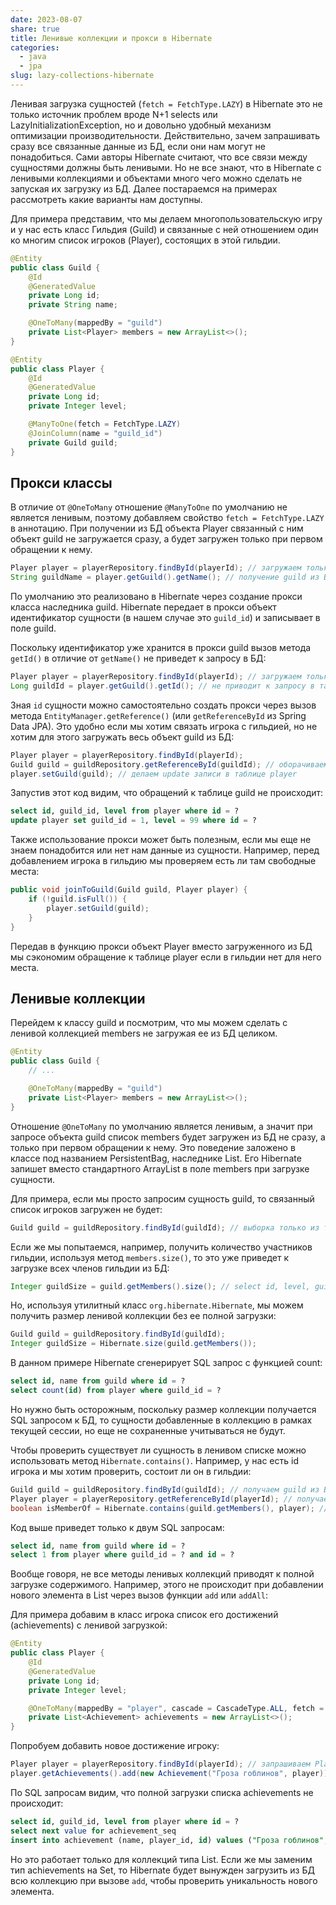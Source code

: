 ```yaml
---
date: 2023-08-07
share: true
title: Ленивые коллекции и прокси в Hibernate
categories:
  - java
  - jpa
slug: lazy-collections-hibernate
---
```


Ленивая загрузка сущностей (`fetch = FetchType.LAZY`) в Hibernate это не только источник проблем вроде N+1 selects или LazyInitializationException, но и довольно удобный механизм оптимизации производительности. Действительно, зачем запрашивать сразу все связанные данные из БД, если они нам могут не понадобиться. Сами авторы Hibernate считают, что все связи между сущностями должны быть ленивыми.
Но не все знают, что в Hibernate с ленивыми коллекциями и объектами много чего можно сделать не запуская их загрузку из БД. Далее постараемся на примерах рассмотреть какие варианты нам доступны.
<!-- more -->

Для примера представим, что мы делаем многопользовательскую игру и у нас есть класс Гильдия (Guild) и связанные с ней отношением один ко многим список игроков (Player), состоящих в этой гильдии.

```java
@Entity
public class Guild {
    @Id
    @GeneratedValue
    private Long id;
    private String name;

    @OneToMany(mappedBy = "guild")
    private List<Player> members = new ArrayList<>();
}

@Entity
public class Player {
    @Id
    @GeneratedValue
    private Long id;
    private Integer level;

    @ManyToOne(fetch = FetchType.LAZY)
    @JoinColumn(name = "guild_id")
    private Guild guild;
}
```

## Прокси классы

В отличие от `@OneToMany` отношение `@ManyToOne` по умолчанию не является ленивым, поэтому добавляем свойство `fetch = FetchType.LAZY` в аннотацию.
При получении из БД объекта Player связанный с ним объект guild не загружается сразу, а будет загружен только при первом обращении к нему.

```java
Player player = playerRepository.findById(playerId); // загружаем только player, guild не загружается
String guildName = player.getGuild().getName(); // получение guild из БД отдельным запросом
```

По умолчанию это реализовано в Hibernate через создание прокси класса наследника guild. Hibernate передает в прокси объект идентификатор сущности (в нашем случае это `guild_id`) и записывает в поле guild.

Поскольку идентификатор уже хранится в прокси guild вызов метода `getId()` в отличие от `getName()` не приведет к запросу в БД:

```java
Player player = playerRepository.findById(playerId); // загружаем только player, guild не загружается
Long guildId = player.getGuild().getId(); // не приводит к запросу в таблицу guild
```

Зная `id` сущности можно самостоятельно создать прокси через вызов метода `EntityManager.getReference()` (или `getReferenceById` из Spring Data JPA). Это удобно если мы хотим связать игрока с гильдией, но не хотим для этого загружать весь объект guild из БД:

```java
Player player = playerRepository.findById(playerId);
Guild guild = guildRepository.getReferenceById(guildId); // оборачиваем guildId в прокси без обращения к БД
player.setGuild(guild); // делаем update записи в таблице player
```

Запустив этот код видим, что обращений к таблице guild не происходит:

```sql
select id, guild_id, level from player where id = ?
update player set guild_id = 1, level = 99 where id = ?
```

Также использование прокси может быть полезным, если мы еще не знаем понадобится или нет нам данные из сущности. Например, перед добавлением игрока в гильдию мы проверяем есть ли там свободные места:

```java
public void joinToGuild(Guild guild, Player player) {
    if (!guild.isFull()) {
        player.setGuild(guild);
    }
}
```

Передав в функцию прокси объект Player вместо загруженного из БД мы сэкономим обращение к таблице player если в гильдии нет для него места.

## Ленивые коллекции

Перейдем к классу guild и посмотрим, что мы можем сделать с ленивой коллекцией members не загружая ее из БД целиком.

```java
@Entity
public class Guild {
    // ...

    @OneToMany(mappedBy = "guild")
    private List<Player> members = new ArrayList<>();
}
```

Отношение `@OneToMany` по умолчанию является ленивым, а значит при запросе объекта guild список members будет загружен из БД не сразу, а только при первом обращении к нему. Это поведение заложено в классе под названием PersistentBag, наследнике List. Его Hibernate запишет вместо стандартного ArrayList в поле members при загрузке сущности.

Для примера, если мы просто запросим сущность guild, то связанный список игроков загружен не будет:

```java
Guild guild = guildRepository.findById(guildId); // выборка только из таблицы guild, список members не загружается
```

Если же мы попытаемся, например, получить количество участников гильдии, используя метод `members.size()`, то это уже приведет к загрузке всех членов гильдии из БД:

```java
Integer guildSize = guild.getMembers().size(); // select id, level, guild_id from player where guild_id = ?
```

Но, используя утилитный класс `org.hibernate.Hibernate`, мы можем получить размер ленивой коллекции без ее полной загрузки:

```java
Guild guild = guildRepository.findById(guildId);
Integer guildSize = Hibernate.size(guild.getMembers());
```

В данном примере Hibernate сгенерирует SQL запрос с функцией count:

```sql
select id, name from guild where id = ?
select count(id) from player where guild_id = ?
```

Но нужно быть осторожным, поскольку размер коллекции получается SQL запросом к БД, то сущности добавленные в коллекцию в рамках текущей сессии, но еще не сохраненные учитываться не будут.

Чтобы проверить существует ли сущность в ленивом списке можно использовать метод  `Hibernate.contains()`. Например, у нас есть id игрока и мы хотим проверить, состоит ли он в гильдии:

```java
Guild guild = guildRepository.findById(guildId); // получаем guild из БД без загрузки списка members
Player player = playerRepository.getReferenceById(playerId); // получаем прокси из playerId без обращения к БД
boolean isMemberOf = Hibernate.contains(guild.getMembers(), player); // делаем поиск игрока по id без загрузки members или player
```

Код выше приведет только к двум SQL запросам:

```sql
select id, name from guild where id = ?
select 1 from player where guild_id = ? and id = ?
```

Вообще говоря, не все методы ленивых коллекций приводят к полной загрузке содержимого. Например, этого не происходит при добавлении нового элемента в List через вызов функции `add` или `addAll`:

Для примера добавим в класс игрока список его достижений (achievements) с ленивой загрузкой:

```java
@Entity
public class Player {
    @Id
    @GeneratedValue
    private Long id;
    private Integer level;

    @OneToMany(mappedBy = "player", cascade = CascadeType.ALL, fetch = FetchType.LAZY)
    private List<Achievement> achievements = new ArrayList<>();
}
```

Попробуем добавить новое достижение игроку:

```java
Player player = playerRepository.findById(playerId); // запрашиваем Player из БД без загрузки списка achievements
player.getAchievements().add(new Achievement("Гроза гоблинов", player)); // добавляем новый элемент в коллекцию achievements
```

По SQL запросам видим, что полной загрузки списка achievements не происходит:

```sql
select id, guild_id, level from player where id = ?
select next value for achievement_seq
insert into achievement (name, player_id, id) values ("Гроза гоблинов", 1, 1)
```

Но это работает только для коллекций типа List. Если же мы заменим тип achievements на Set, то Hibernate будет вынужден загрузить из БД всю коллекцию при вызове `add`, чтобы проверить уникальность нового элемента.